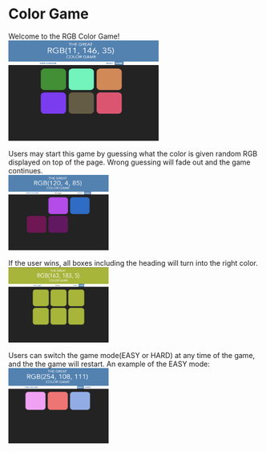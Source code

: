 # Color Game
Welcome to the RGB Color Game!<br/>
<img src="/ColorGame/images/2.png"  width="300" height="200">


Users may start this game by guessing what the color is given random RGB displayed on top of the page. Wrong guessing will fade out and the game continues.<br/>
<img src="/ColorGame/images/4.png"  width="200" height="150">

If the user wins, all boxes including the heading will turn into the right color.<br/>
<img src="/ColorGame/images/1.png"  width="200" height="150">

Users can switch the game mode(EASY or HARD) at any time of the game, and the the game will restart. An example of the EASY mode:<br/>
<img src="/ColorGame/images/3.png"  width="200" height="150">
